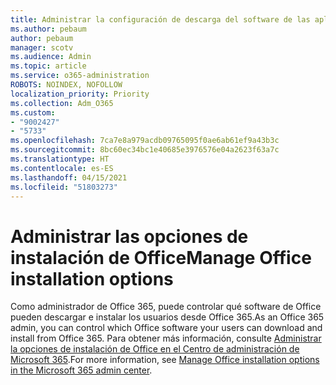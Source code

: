 ```yaml
---
title: Administrar la configuración de descarga del software de las aplicaciones de Microsoft 365
ms.author: pebaum
author: pebaum
manager: scotv
ms.audience: Admin
ms.topic: article
ms.service: o365-administration
ROBOTS: NOINDEX, NOFOLLOW
localization_priority: Priority
ms.collection: Adm_O365
ms.custom:
- "9002427"
- "5733"
ms.openlocfilehash: 7ca7e8a979acdb09765095f0ae6ab61ef9a43b3c
ms.sourcegitcommit: 8bc60ec34bc1e40685e3976576e04a2623f63a7c
ms.translationtype: HT
ms.contentlocale: es-ES
ms.lasthandoff: 04/15/2021
ms.locfileid: "51803273"
---
```

# <a name="manage-office-installation-options"></a><span data-ttu-id="45a71-102">Administrar las opciones de instalación de Office</span><span class="sxs-lookup"><span data-stu-id="45a71-102">Manage Office installation options</span></span>

<span data-ttu-id="45a71-103">Como administrador de Office 365, puede controlar qué software de Office pueden descargar e instalar los usuarios desde Office 365.</span><span class="sxs-lookup"><span data-stu-id="45a71-103">As an Office 365 admin, you can control which Office software your users can download and install from Office 365.</span></span> <span data-ttu-id="45a71-104">Para obtener más información, consulte [Administrar la opciones de instalación de Office en el Centro de administración de Microsoft 365](https://docs.microsoft.com/deployoffice/manage-software-download-settings-office-365).</span><span class="sxs-lookup"><span data-stu-id="45a71-104">For more information, see [Manage Office installation options in the Microsoft 365 admin center](https://docs.microsoft.com/deployoffice/manage-software-download-settings-office-365).</span></span>
